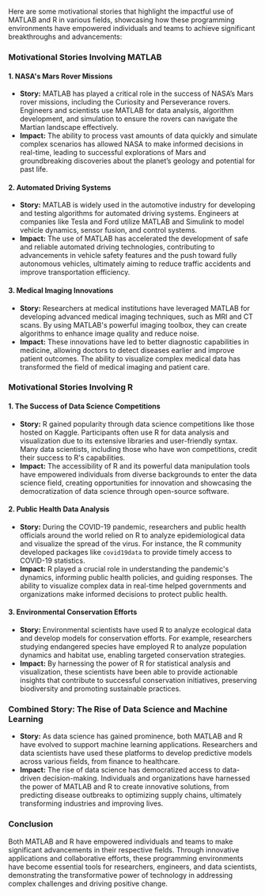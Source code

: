 Here are some motivational stories that highlight the impactful use of MATLAB and R in various fields, showcasing how these programming environments have empowered individuals and teams to achieve significant breakthroughs and advancements:

### Motivational Stories Involving MATLAB

#### 1. **NASA's Mars Rover Missions**
- **Story:** MATLAB has played a critical role in the success of NASA’s Mars rover missions, including the Curiosity and Perseverance rovers. Engineers and scientists use MATLAB for data analysis, algorithm development, and simulation to ensure the rovers can navigate the Martian landscape effectively.
- **Impact:** The ability to process vast amounts of data quickly and simulate complex scenarios has allowed NASA to make informed decisions in real-time, leading to successful explorations of Mars and groundbreaking discoveries about the planet’s geology and potential for past life.

#### 2. **Automated Driving Systems**
- **Story:** MATLAB is widely used in the automotive industry for developing and testing algorithms for automated driving systems. Engineers at companies like Tesla and Ford utilize MATLAB and Simulink to model vehicle dynamics, sensor fusion, and control systems.
- **Impact:** The use of MATLAB has accelerated the development of safe and reliable automated driving technologies, contributing to advancements in vehicle safety features and the push toward fully autonomous vehicles, ultimately aiming to reduce traffic accidents and improve transportation efficiency.

#### 3. **Medical Imaging Innovations**
- **Story:** Researchers at medical institutions have leveraged MATLAB for developing advanced medical imaging techniques, such as MRI and CT scans. By using MATLAB's powerful imaging toolbox, they can create algorithms to enhance image quality and reduce noise.
- **Impact:** These innovations have led to better diagnostic capabilities in medicine, allowing doctors to detect diseases earlier and improve patient outcomes. The ability to visualize complex medical data has transformed the field of medical imaging and patient care.

### Motivational Stories Involving R

#### 1. **The Success of Data Science Competitions**
- **Story:** R gained popularity through data science competitions like those hosted on Kaggle. Participants often use R for data analysis and visualization due to its extensive libraries and user-friendly syntax. Many data scientists, including those who have won competitions, credit their success to R's capabilities.
- **Impact:** The accessibility of R and its powerful data manipulation tools have empowered individuals from diverse backgrounds to enter the data science field, creating opportunities for innovation and showcasing the democratization of data science through open-source software.

#### 2. **Public Health Data Analysis**
- **Story:** During the COVID-19 pandemic, researchers and public health officials around the world relied on R to analyze epidemiological data and visualize the spread of the virus. For instance, the R community developed packages like `covid19data` to provide timely access to COVID-19 statistics.
- **Impact:** R played a crucial role in understanding the pandemic's dynamics, informing public health policies, and guiding responses. The ability to visualize complex data in real-time helped governments and organizations make informed decisions to protect public health.

#### 3. **Environmental Conservation Efforts**
- **Story:** Environmental scientists have used R to analyze ecological data and develop models for conservation efforts. For example, researchers studying endangered species have employed R to analyze population dynamics and habitat use, enabling targeted conservation strategies.
- **Impact:** By harnessing the power of R for statistical analysis and visualization, these scientists have been able to provide actionable insights that contribute to successful conservation initiatives, preserving biodiversity and promoting sustainable practices.

### Combined Story: **The Rise of Data Science and Machine Learning**
- **Story:** As data science has gained prominence, both MATLAB and R have evolved to support machine learning applications. Researchers and data scientists have used these platforms to develop predictive models across various fields, from finance to healthcare.
- **Impact:** The rise of data science has democratized access to data-driven decision-making. Individuals and organizations have harnessed the power of MATLAB and R to create innovative solutions, from predicting disease outbreaks to optimizing supply chains, ultimately transforming industries and improving lives.

### Conclusion
Both MATLAB and R have empowered individuals and teams to make significant advancements in their respective fields. Through innovative applications and collaborative efforts, these programming environments have become essential tools for researchers, engineers, and data scientists, demonstrating the transformative power of technology in addressing complex challenges and driving positive change.